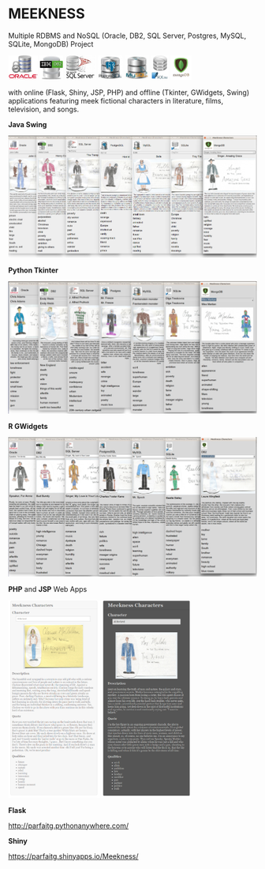 # MEEKNESS

Multiple RDBMS and NoSQL (Oracle, DB2, SQL Server, Postgres, MySQL, SQLite, MongoDB) Project


<img src="https://github.com/ParfaitG/MEEKNESS/blob/master/APPS/SWING/Oracle.jpg" height="50px" alt="Oracle Icon"/> <img src="https://github.com/ParfaitG/MEEKNESS/blob/master/APPS/SWING/DB2.jpg" height="50px" alt="DB2 Icon"/> <img src="https://github.com/ParfaitG/MEEKNESS/blob/master/APPS/SWING/SQLServer.jpg" height="50px" alt="SQL Server Icon"/> <img src="https://github.com/ParfaitG/MEEKNESS/blob/master/APPS/SWING/Postgres.jpg" height="50px" alt="Postgres Icon"/> <img src="https://github.com/ParfaitG/MEEKNESS/blob/master/APPS/SWING/MySQL.jpg" height="50px" alt="MySQL Icon"/> <img src="https://github.com/ParfaitG/MEEKNESS/blob/master/APPS/SWING/SQLite.jpg" height="50px" alt="SQLite Icon"/> <img src="https://github.com/ParfaitG/MEEKNESS/blob/master/APPS/SWING/Mongo.jpg" height="50px" alt="MongoDB Icon"/>


with online (Flask, Shiny, JSP, PHP) and offline (Tkinter, GWidgets, Swing) applications featuring meek fictional characters in literature, films, television, and songs.

**Java Swing**

<img src="https://github.com/ParfaitG/MEEKNESS/blob/master/APPS/SWING/All_Swing_Screenshots.png" width="600px" alt="Java App Screenshots"/>

**Python Tkinter**

<img src="https://github.com/ParfaitG/MEEKNESS/blob/master/APPS/TKINTER/All_Tkinter_Screenshots.png" width="600px" alt="Tkinter App Screenshots"/>

**R GWidgets**

<img src="https://github.com/ParfaitG/MEEKNESS/blob/master/APPS/GWIDGETS/All_GWidgets_Screenshots.png" width="600px" alt="Tkinter App Screenshots"/>

**PHP** and **JSP** Web Apps

<img src="https://github.com/ParfaitG/MEEKNESS/blob/master/APPS/PHP/App_Screenshot.png" height="400px" alt="PHP Web App Screenshot"/> <img src="https://github.com/ParfaitG/MEEKNESS/blob/master/APPS/JSP/App_Screenshot.png" height="400px" alt="JSP Web App Screenshot"/>

**Flask**

http://parfaitg.pythonanywhere.com/

**Shiny**

https://parfaitg.shinyapps.io/Meekness/




